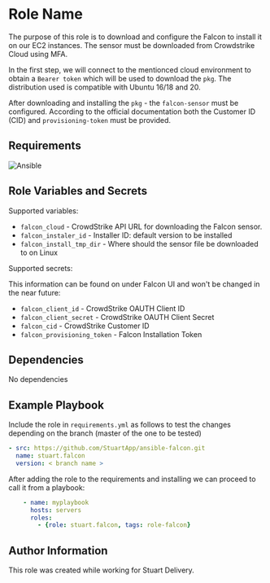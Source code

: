 Role Name
=========
The purpose of this role is to download and configure the Falcon to install it on our EC2 instances. The sensor must be downloaded from Crowdstrike Cloud using MFA. 

In the first step, we will connect to the mentionced cloud environment to obtain a `Bearer token` which will be used to download the `pkg`. The distribution used is compatible with Ubuntu 16/18 and 20.

After downloading and installing the `pkg` - the `falcon-sensor` must be configured. According to the official documentation both the Customer ID (CID) and `provisioning-token` must be provided.


Requirements
------------

![Ansible](https://img.shields.io/badge/ansible-2.8.2-green)

Role Variables and Secrets
--------------

Supported variables:

* `falcon_cloud` - CrowdStrike API URL for downloading the Falcon sensor.
* `falcon_instaler_id` - Installer ID: default version to be installed
* `falcon_install_tmp_dir` - Where should the sensor file be downloaded to on Linux

Supported secrets:

This information can be found on under Falcon UI and won't be changed in the near future:

* `falcon_client_id` - CrowdStrike OAUTH Client ID
* `falcon_client_secret` - CrowdStrike OAUTH Client Secret
* `falcon_cid` - CrowdStrike Customer ID
* `falcon_provisioning_token` - Falcon Installation Token

Dependencies
------------
No dependencies

Example Playbook
----------------

Include the role in `requirements.yml` as follows to test the changes depending on the branch (master of the one to be tested)

```yaml
- src: https://github.com/StuartApp/ansible-falcon.git
  name: stuart.falcon
  version: < branch name >
```

After adding the role to the requirements and installing we can proceed to call it from a playbook:

```yaml
    - name: myplaybook
      hosts: servers
      roles:
        - {role: stuart.falcon, tags: role-falcon}
```

Author Information
------------------

This role was created while working for Stuart Delivery.
